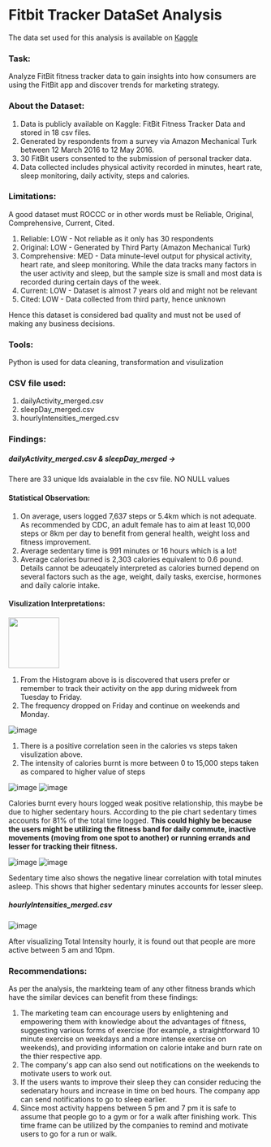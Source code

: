 # Fitbit Tracker DataSet Analysis

The data set used for this analysis is available on [Kaggle](https://www.kaggle.com/datasets/arashnic/fitbit)

### Task: 
Analyze FitBit fitness tracker data to gain insights into how consumers are using the FitBit app and discover trends for marketing strategy.

### About the Dataset:
1) Data is publicly available on Kaggle: FitBit Fitness Tracker Data and stored in 18 csv files.
2) Generated by respondents from a survey via Amazon Mechanical Turk between 12 March 2016 to 12 May 2016.
3) 30 FitBit users consented to the submission of personal tracker data.
4) Data collected includes physical activity recorded in minutes, heart rate, sleep monitoring, daily activity, steps and calories.

### Limitations:
A good dataset must ROCCC or in other words must be Reliable, Original, Comprehensive, Current, Cited. 

1) Reliable: LOW - Not reliable as it only has 30 respondents
2) Original: LOW - Generated by Third Party (Amazon Mechanical Turk)
3) Comprehensive: MED - Data minute-level output for physical activity, heart rate, and sleep monitoring. While the data tracks many factors in the user activity and sleep, but the sample size is small and most data is recorded during certain days of the week.
4) Current: LOW - Dataset is almost 7 years old and might not be relevant
5) Cited: LOW - Data collected from third party, hence unknown

Hence this dataset is considered bad quality and must not be used of making any business decisions.

### Tools:
Python is used for data cleaning, transformation and visulization

### CSV file used:
1) dailyActivity_merged.csv
2) sleepDay_merged.csv
3) hourlyIntensities_merged.csv

### Findings:
##### dailyActivity_merged.csv & sleepDay_merged ->
 There are 33 unique Ids avaialable in the csv file.
 NO NULL values
 
#### Statistical Observation:
1) On average, users logged 7,637 steps or 5.4km which is not adequate. As recommended by CDC, an adult female has to aim at least 10,000 steps or 8km per day to benefit from general health, weight loss and fitness improvement.
2) Average sedentary time is 991 minutes or 16 hours which is a lot!
3) Average calories burned is 2,303 calories equivalent to 0.6 pound. Details cannot be adeuqately interpreted as calories burned depend on several factors such as the age, weight, daily tasks, exercise, hormones and daily calorie intake.

#### Visulization Interpretations:

<img src="https://user-images.githubusercontent.com/123297799/221629654-353c6422-c3ec-4146-b43c-71683fc096ec.png" width="100" height="100">

1) From the Histogram above is is discovered that users prefer or remember to track their activity on the app during midweek from Tuesday to Friday.
2) The frequency dropped on Friday and continue on weekends and Monday.

![image](https://user-images.githubusercontent.com/123297799/221651980-abaac333-de3d-403b-98c6-691797f3b540.png)

1) There is a positive correlation seen in the calories vs steps taken visulization above. 
2) The intensity of calories burnt is more between 0 to 15,000 steps taken as compared to higher value of steps

![image](https://user-images.githubusercontent.com/123297799/221652988-6659cf06-23dd-4a8c-bdb1-4725e982f99f.png)  ![image](https://user-images.githubusercontent.com/123297799/221653046-039e442c-bea1-414a-8d09-0c0c2ea32545.png)

Calories burnt every hours logged weak positive relationship, this maybe be due to higher sedentary hours. According to the pie chart sedentary times accounts for 81% of the total time logged. 
**This could highly be because the users might be utilizing the fitness band for daily commute, inactive movements (moving from one spot to another) or running errands and lesser for tracking their fitness.**

![image](https://user-images.githubusercontent.com/123297799/221653609-8098798a-9f16-444f-9f9f-8cbbcf14b24a.png)  ![image](https://user-images.githubusercontent.com/123297799/221658042-63773f0d-c75c-4e89-bcde-fab942ce154f.png)

Sedentary time also shows the negative linear correlation with total minutes asleep. This shows that higher sedentary minutes accounts for lesser sleep.

##### hourlyIntensities_merged.csv
![image](https://user-images.githubusercontent.com/123297799/221654056-9a76d6a8-2d28-4fe2-801a-080f79fd1bbf.png)

After visualizing Total Intensity hourly, it is found out that people are more active between 5 am and 10pm.


### Recommendations:

As per the analysis, the markteing team of any other fitness brands which have the similar devices can benefit from these findings:
1) The marketing team can encourage users by enlightening and empowering them with knowledge about the advantages of fitness, suggesting various forms of exercise (for example, a straightforward 10 minute exercise on weekdays and a more intense exercise on weekends), and providing information on calorie intake and burn rate on the thier respective app.
2) The company's app can also send out notifications on the weekends to motivate users to work out.
3) If the users wants to improve their sleep they can consider reducing the sedenatary hours and increase in time on bed hours. The company app can send notifications to go to sleep earlier.
4) Since most activity happens between 5 pm and 7 pm it is safe to assume that people go to a gym or for a walk after finishing work. This time frame can be utilized by the companies to remind and motivate users to go for a run or walk.






